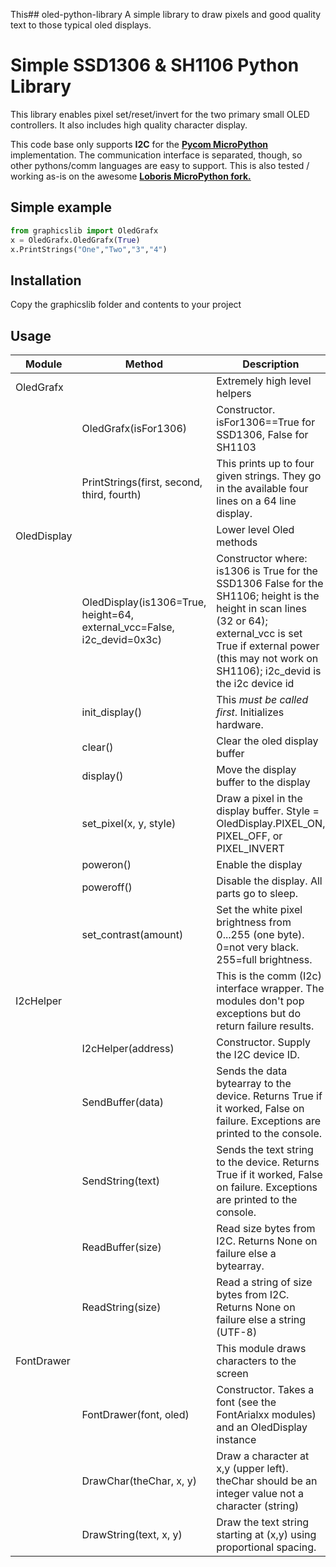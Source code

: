  This## oled-python-library
A simple library to draw pixels and good quality text to those typical oled displays.
# Simple SSD1306 & SH1106 Python Library
This library enables pixel set/reset/invert for the two primary small OLED controllers. It also includes high quality character display.

This code base only supports **I2C** for the [**Pycom MicroPython**](https://pycom.io) implementation. The communication interface is separated, though, so other pythons/comm languages are easy to support. This is also tested / working as-is on the awesome [**Loboris MicroPython fork.**](https://github.com/loboris/MicroPython_ESP32_psRAM_LoBo)
## Simple example

```python
from graphicslib import OledGrafx
x = OledGrafx.OledGrafx(True)
x.PrintStrings("One","Two","3","4")
```
## Installation
Copy the graphicslib folder and contents to your project
## Usage

| Module|Method | Description|
|---| ------------- | ----- |
|OledGrafx||Extremely high level helpers|
||OledGrafx(isFor1306)| Constructor. isFor1306==True for SSD1306, False for SH1103 |
||PrintStrings(first, second, third, fourth)| This prints up to four given strings. They go in the available four lines on a 64 line display.  |
|OledDisplay ||Lower level Oled methods|
||OledDisplay(is1306=True, height=64, external_vcc=False, i2c_devid=0x3c)| Constructor where: is1306 is True for the SSD1306 False for the SH1106; height is the height in scan lines (32 or 64); external_vcc is set True if external power (this may not work on SH1106); i2c_devid is the i2c device id |
||init_display()|This *must be called first*. Initializes hardware.
||clear()| Clear the oled display buffer |
||display()| Move the display buffer to the display  |
||set_pixel(x, y, style)| Draw a pixel in the display buffer. Style = OledDisplay.PIXEL_ON, PIXEL_OFF, or PIXEL_INVERT|
||poweron()|Enable the display|
||poweroff()|Disable the display. All parts go to sleep.|
||set_contrast(amount)|Set the white pixel brightness from 0...255 (one byte). 0=not very black. 255=full brightness.|
|I2cHelper||This is the comm (I2c) interface wrapper. The modules don't pop exceptions but do return failure results.|
||I2cHelper(address)|Constructor. Supply the I2C device ID.|
||SendBuffer(data)|Sends the data bytearray to the device. Returns True if it worked, False on failure. Exceptions are printed to the console.  |
||SendString(text)|Sends the text string to the device. Returns True if it worked, False on failure. Exceptions are printed to the console.  |
||ReadBuffer(size)|Read size bytes from I2C. Returns None on failure else a bytearray.|
||ReadString(size)|Read a string of size bytes from I2C. Returns None on failure else a string (UTF-8)|
|FontDrawer||This module draws characters to the screen|
||FontDrawer(font, oled)|Constructor. Takes a font (see the FontArialxx modules) and an OledDisplay instance|
||DrawChar(theChar, x, y)|Draw a character at x,y (upper left). theChar should be an integer value not a character (string)|
||DrawString(text, x, y)|Draw the text string starting at (x,y) using proportional spacing.|
